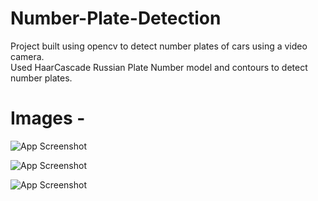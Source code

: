 # Number-Plate-Detection
Project built using opencv to detect number plates of cars using a video camera. \
Used HaarCascade Russian Plate Number model and contours to detect number plates.

# Images -
![App Screenshot](https://user-images.githubusercontent.com/71871835/163526630-41d697e3-e925-4124-820d-5804b6f46451.png)

![App Screenshot](https://user-images.githubusercontent.com/71871835/163526634-a45b2270-d246-40dd-bf07-f84b2c9a51ea.png)

![App Screenshot](https://user-images.githubusercontent.com/71871835/163526636-06ac54a3-af68-4ef2-988e-325876e526e4.png)
